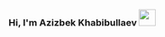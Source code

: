 ### Hi, I'm Azizbek Khabibullaev <img src="https://media.giphy.com/media/hvRJCFzcasrR4ia7z/giphy.gif" width="30px">


